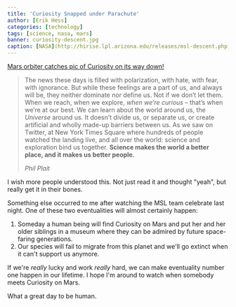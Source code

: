 ```yaml
---
title: 'Curiosity Snapped under Parachute'
author: [Erik Hess]
categories: [technology]
tags: [science, nasa, mars]
banner: curiosity-descent.jpg
caption: [NASA](http://hirise.lpl.arizona.edu/releases/msl-descent.php)
---
```

[Mars orbiter catches pic of Curiosity on its way down!][1]

   [1]: http://blogs.discovermagazine.com/badastronomy/2012/08/06/mars-orbiter-catches-pic-of-curiosity-on-its-way-down/

> The news these days is filled with polarization, with hate, with fear, with ignorance. But while these feelings are a part of us, and always will be, they neither dominate nor define us. Not if we don’t let them. When we reach, when we explore, _when we’re curious_ – that’s when we’re at our best. We can learn about the world around us, the _Universe_ around us. It doesn’t divide us, or separate us, or create artificial and wholly made-up barriers between us. As we saw on Twitter, at New York Times Square where hundreds of people watched the landing live, and all over the world: science and exploration bind us together. **Science makes the world a better place, and it makes us better people.**
> 
> _Phil Plait_

I wish more people understood this. Not just read it and thought "yeah", but really get it in their bones.

Something else occurred to me after watching the MSL team celebrate last night. One of these two eventualities will almost certainly happen:

  1. Someday a human being will find Curiosity on Mars and put her and her older siblings in a museum where they can be admired by future space-faring generations.
  2. Our species will fail to migrate from this planet and we'll go extinct when it can't support us anymore.

If we're _really_ lucky and work _really_ hard, we can make eventuality number one happen in our lifetime. I hope I'm around to watch when somebody meets Curiosity on Mars.

What a great day to be human.